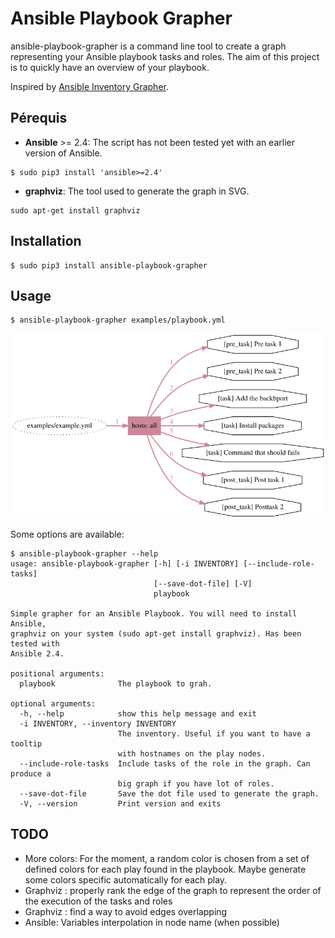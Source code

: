 # Ansible Playbook Grapher

ansible-playbook-grapher is a command line tool to create a graph representing your Ansible playbook tasks and roles. The aim of
this project is to quickly have an overview of your playbook.

Inspired by [Ansible Inventory Grapher](https://github.com/willthames/ansible-inventory-grapher).

## Pérequis
 * **Ansible** >= 2.4: The script has not been tested yet with an earlier version of Ansible. 
 ```
 $ sudo pip3 install 'ansible>=2.4'
 ```
 * **graphviz**: The tool used to generate the graph in SVG. 
 ```
 sudo apt-get install graphviz
 ```
 
## Installation
```
$ sudo pip3 install ansible-playbook-grapher
```

## Usage

```
$ ansible-playbook-grapher examples/playbook.yml
```

![Example](examples/example.png)

Some options are available:

```
$ ansible-playbook-grapher --help
usage: ansible-playbook-grapher [-h] [-i INVENTORY] [--include-role-tasks]
                                [--save-dot-file] [-V]
                                playbook

Simple grapher for an Ansible Playbook. You will need to install Ansible,
graphviz on your system (sudo apt-get install graphviz). Has been tested with
Ansible 2.4.

positional arguments:
  playbook              The playbook to grah.

optional arguments:
  -h, --help            show this help message and exit
  -i INVENTORY, --inventory INVENTORY
                        The inventory. Useful if you want to have a tooltip
                        with hostnames on the play nodes.
  --include-role-tasks  Include tasks of the role in the graph. Can produce a
                        big graph if you have lot of roles.
  --save-dot-file       Save the dot file used to generate the graph.
  -V, --version         Print version and exits

```


## TODO

 - More colors: For the moment, a random color is chosen from a set of defined colors for each play
 found in the playbook. Maybe generate some colors specific automatically for each play.
 - Graphviz : properly rank the edge of the graph to represent the order of the execution of the tasks and roles
 - Graphviz : find a way to avoid edges overlapping
 - Ansible: Variables interpolation in node name (when possible)
  